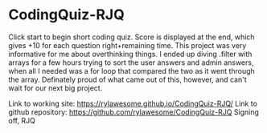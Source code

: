 # CodingQuiz-RJQ

Click start to begin short coding quiz. Score is displayed at the end, which gives +10 for each question right+remaining time.
This project was very informative for me about overthinking things. I ended up diving .filter with arrays for a few hours trying to sort the user answers and admin answers, when all I needed was a for loop that compared the two as it went through the array. Definately proud of what came out of this, however, and can't wait for our next big project.

Link to working site: https://rylawesome.github.io/CodingQuiz-RJQ/
Link to github repository: https://github.com/rylawesome/CodingQuiz-RJQ
Signing off,
RJQ
